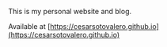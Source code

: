 This is my personal website and blog.

Available at
[https://cesarsotovalero.github.io](https://cesarsotovalero.github.io)
